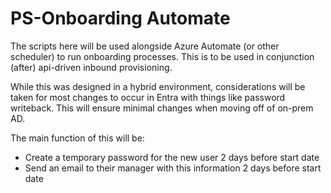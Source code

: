 # PS-Onboarding Automate

The scripts here will be used alongside Azure Automate (or other scheduler) to run onboarding processes. This is to be used in conjunction (after) api-driven inbound provisioning. 

While this was designed in a hybrid environment, considerations will be taken for most changes to occur in Entra with things like password writeback. This will ensure minimal changes when moving off of on-prem AD. 

The main function of this will be:
- Create a temporary password for the new user 2 days before start date 
- Send an email to their manager with this information 2 days before start date 